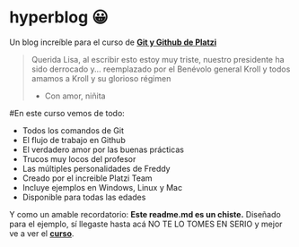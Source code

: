 # hyperblog	😀 
Un blog increíble para el curso de [**Git y Github de Platzi**](http://https://platzi.com/clases/1557-git-github/19934-por-que-usar-un-sistema-de-control-de-versiones-co/ "Git y Github de Platzi")
>Querida Lisa, al escribir esto estoy muy triste, nuestro presidente ha sido derrocado y... reemplazado por el Benévolo general Kroll y todos amamos a Kroll y su glorioso régimen
> - Con amor, niñita

#En este curso vemos de todo:
* Todos los comandos de Git
* El flujo de trabajo en Github
* El verdadero amor por las buenas prácticas
* Trucos muy locos del profesor
* Las múltiples personalidades de Freddy
* Creado por el increible Platzi Team
* Incluye ejemplos en Windows, Linux y Mac
* Disponible para todas las edades

Y como un amable recordatorio: **Este readme.md es un chiste.** Diseñado para el ejemplo, sí llegaste hasta acá NO TE LO TOMES EN SERIO y mejor ve a ver el [**curso**](http://https://platzi.com/clases/1557-git-github/19934-por-que-usar-un-sistema-de-control-de-versiones-co/ "curso"). 